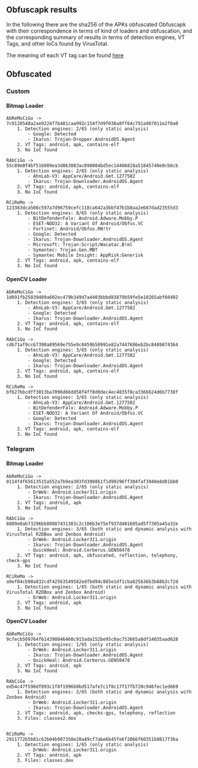 ## Obfuscapk results

In the following there are the sha256 of the APKs obfuscated Obfuscapk with their correspondence in terms of kind of loaders and obfuscation, and the corresponding summary of results in terms of detection engines, VT Tags, and other IoCs found by VirusTotal.

The meaning of each VT tag can be found [here](https://docs.virustotal.com/docs/intelligence-tag-list)


## Obfuscated
### Custom
#### Bitmap Loader

    AbReMoCiGo -> 7c9120548a2ae922477b481caa992c154f7d9f038a8ff64c791a987011e2f0a0
        1. Detection engines: 2/65 (only static analysis)
            - Google: Detected
            - Ikarus: Trojan-Dropper.AndroidOS.Agent
        2. VT Tags: android, apk, contains-elf
        3. No IoC found

    RAbCiGo -> 55c89e0f4bf516089ea3d863083ac890804bd5ec14406828a51845740e0cb6cb
        1. Detection engines: 2/65 (only static analysis)
            - AhnLab-V3: AppCare/Android.Gmt.1277582
            - Ikarus: Trojan-Downloader.AndroidOS.Agent
        2. VT Tags: android, apk, contains-elf
        3. No IoC found

    RCiReMo -> 123363dca508c597a7d96759cefc118ca642a3bbf47b1b8aa2e687dad23555d3
        1. Detection engines: 8/65 (only static analysis)
            - BitDefenderFalx: Android.Adware.Mobby.P
            - ESET-NOD32: A Variant Of Android/Obfus.VC
            - Fortinet: Android/Obfus.RN!tr
            - Google: Detected
            - Ikarus: Trojan-Downloader.AndroidOS.Agent
            - Microsoft: Trojan:Script/Wacatac.B!ml
            - Symantec: Trojan.Gen.MBT
            - Symantec Mobile Insight: AppRisk:Generisk
        2. VT Tags: android, apk, contains-elf
        3. No IoC found

#### OpenCV Loader

    AbReMoCiGo -> 1d091fb25839409a602ec479b349d7a4403bbbd83879b59fe5e10265abf60402
        1. Detection engines: 3/65 (only static analysis)
            - AhnLab-V3: AppCare/Android.Gmt.1277582
            - Google: Detected
            - Ikarus: Trojan-Downloader.AndroidOS.Agent
        2. VT Tags: android, apk, contains-elf
        3. No IoC found

    RAbCiGo -> cdb71af9cc67390a89569e755e9c0459b50991e82a7447686eb2bc8489874364
        1. Detection engines: 3/65 (only static analysis)
            - AhnLab-V3: AppCare/Android.Gmt.1277582
            - Google: Detected
            - Ikarus: Trojan-Downloader.AndroidOS.Agent
        2. VT Tags: android, apk, contains-elf
        3. No IoC found

    RCiReMo -> bf627bbcdff3013ba7096d66dd58f4ff8d0dec4ec4835f8ca3366624d6b7738f
        1. Detection engines: 3/65 (only static analysis)
            - AhnLab-V3: AppCare/Android.Gmt.1277582
            - BitDefenderFalx: Android.Adware.Mobby.P
            - ESET-NOD32: A Variant Of Android/Obfus.VC
            - Google: Detected
            - Ikarus: Trojan-Downloader.AndroidOS.Agent
        2. VT Tags: android, apk, contains-elf
        3. No IoC found


### Telegram
#### Bitmap Loader

    AbReMoCiGo -> 0114f4f65613515a552a7b9ea303fd3988b1f1d99296ff304faf3940e8d81bb0
        1. Detection engines: 2/65 (only static analysis)
            - DrWeb: Android.Locker311.origin
            - Ikarus: Trojan-Downloader.AndroidOS.Agent
        2. VT Tags: android, apk
        3. No IoC found

    RAbCiGo -> 8809e0ab73296bb80887431383c2c106b3e75ef937d401605ad5f7305a45a32e
        1. Detection engines: 3/65 (both static and dynamic analysis with VirusTotal R2DBox and Zenbox Android)
            - DrWeb: Android.Locker311.origin
            - Ikarus: Trojan-Downloader.AndroidOS.Agent
            - QuickHeal: Android.Cerberus.GEN50478
        2. VT Tags: android, apk, obfuscated, reflection, telephony, check-gps
        3. No IoC found

    RCiReMo -> a9ef04cb90a832cdf42563549582edfbd94c885e1df1cba825b36b3b68b2c72d
        1. Detection engines: 1/65 (both static and dynamic analysis with VirusTotal R2DBox and Zenbox Android)
            - DrWeb: Android.Locker311.origin
        2. VT Tags: android, apk
        3. No IoC found

#### OpenCV Loader

    AbReMoCiGo -> 9cfecb509764f614390046460c915ada152be95c0ac753665a8df14035aad628
        1. Detection engines: 1/65 (only static analysis)
            - DrWeb: Android.Locker311.origin
            - Ikarus: Trojan-Downloader.AndroidOS.Agent
            - QuickHeal: Android.Cerberus.GEN50478
        2. VT Tags: android, apk
        3. No IoC found

    RAbCiGo -> ed54c47f590df093c1f8f1996b0bd517afe7c1f0c17f17fb720c946fec1ed669
        1. Detection engines: 2/65 (both static and dynamic analysis with Zenbox Android)
            - DrWeb: Android.Locker311.origin
            - Ikarus: Trojan-Downloader.AndroidOS.Agent
        2. VT Tags: android, apk, checks-gps, telephony, reflection
        3. Files: classes2.dex


    RCiReMo -> 2911772b5b81c62b04b907358e20a49cf7abe6b45fe6f2066f60351b0817f36a
        1. Detection engines: 1/65 (only static analysis)
            - DrWeb: Android.Locker311.origin
        2. VT Tags: android, apk
        3. Files: classes.dex



